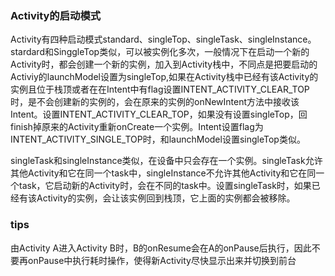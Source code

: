 ### Activity的启动模式

Activity有四种启动模式standard、singleTop、singleTask、singleInstance。stardard和SinggleTop类似，可以被实例化多次，一般情况下在启动一个新的Activity时，都会创建一个新的实例，加入到Activity栈中，不同点是把要启动的Activiy的launchModel设置为singleTop,如果在Activity栈中已经有该Activity的实例且位于栈顶或者在在Intent中有flag设置INTENT_ACTIVITY_CLEAR_TOP时，是不会创建新的实例的，会在原来的实例的onNewIntent方法中接收该Intent。设置INTENT_ACTIVITY_CLEAR_TOP，如果没有设置singleTop，回finish掉原来的Activity重新onCreate一个实例。Intent设置flag为INTENT_ACTIVITY_SINGLE_TOP时，和launchModel设置singleTop类似。

singleTask和singleInstance类似，在设备中只会存在一个实例。singleTask允许其他Activity和它在同一个task中，singleInstance不允许其他Activity和它在同一个task，它启动新的Activity时，会在不同的task中。设置singleTask时，如果已经有该Activity的实例，会让该实例回到栈顶，它上面的实例都会被移除。

### tips

由Activity A进入Activity B时，B的onResume会在A的onPause后执行，因此不要再onPause中执行耗时操作，使得新Activity尽快显示出来并切换到前台
